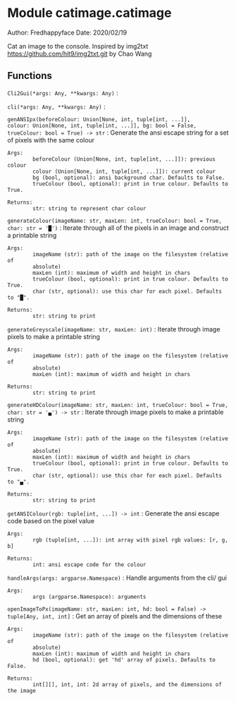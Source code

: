 Module catimage.catimage
========================
Author: Fredhappyface
Date: 2020/02/19

Cat an image to the console. Inspired by img2txt
https://github.com/hit9/img2txt.git by Chao Wang

Functions
---------

    
`Cli2Gui(*args: Any, **kwargs: Any)`
:   

    
`cli(*args: Any, **kwargs: Any)`
:   

    
`genANSIpx(beforeColour: Union[None, int, tuple[int, ...]], colour: Union[None, int, tuple[int, ...]], bg: bool = False, trueColour: bool = True) ‑> str`
:   Generate the ansi escape string for a set of pixels with the same
    colour
    
    Args:
            beforeColour (Union[None, int, tuple[int, ...]]): previous colour
            colour (Union[None, int, tuple[int, ...]]): current colour
            bg (bool, optional): ansi background char. Defaults to False.
            trueColour (bool, optional): print in true colour. Defaults to True.
    
    Returns:
            str: string to represent char colour

    
`generateColour(imageName: str, maxLen: int, trueColour: bool = True, char: str = '█')`
:   Iterate through all of the pixels in an image and construct a printable
    string
    
    Args:
            imageName (str): path of the image on the filesystem (relative of
            absolute)
            maxLen (int): maximum of width and height in chars
            trueColour (bool, optional): print in true colour. Defaults to True.
            char (str, optional): use this char for each pixel. Defaults to "█".
    
    Returns:
            str: string to print

    
`generateGreyscale(imageName: str, maxLen: int)`
:   Iterate through image pixels to make a printable string
    
    Args:
            imageName (str): path of the image on the filesystem (relative of
            absolute)
            maxLen (int): maximum of width and height in chars
    
    Returns:
            str: string to print

    
`generateHDColour(imageName: str, maxLen: int, trueColour: bool = True, char: str = '▄') ‑> str`
:   Iterate through image pixels to make a printable string
    
    Args:
            imageName (str): path of the image on the filesystem (relative of
            absolute)
            maxLen (int): maximum of width and height in chars
            trueColour (bool, optional): print in true colour. Defaults to True.
            char (str, optional): use this char for each pixel. Defaults to "▄".
    
    Returns:
            str: string to print

    
`getANSIColour(rgb: tuple[int, ...]) ‑> int`
:   Generate the ansi escape code based on the pixel value
    
    Args:
            rgb (tuple[int, ...]): int array with pixel rgb values: [r, g, b]
    
    Returns:
            int: ansi escape code for the colour

    
`handleArgs(args: argparse.Namespace)`
:   Handle arguments from the cli/ gui
    
    Args:
            args (argparse.Namespace): arguments

    
`openImageToPx(imageName: str, maxLen: int, hd: bool = False) ‑> tuple[Any, int, int]`
:   Get an array of pixels and the dimensions of these
    
    Args:
            imageName (str): path of the image on the filesystem (relative of
            absolute)
            maxLen (int): maximum of width and height in chars
            hd (bool, optional): get 'hd' array of pixels. Defaults to False.
    
    Returns:
            int[][], int, int: 2d array of pixels, and the dimensions of the image